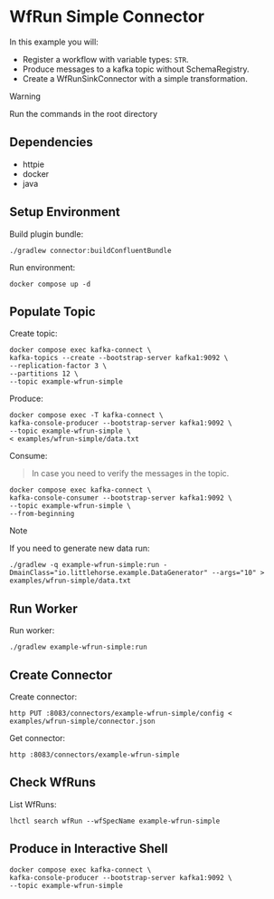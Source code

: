 # WfRun Simple Connector

In this example you will:

- Register a workflow with variable types: `STR`.
- Produce messages to a kafka topic without SchemaRegistry.
- Create a WfRunSinkConnector with a simple transformation.

> [!WARNING]
> Run the commands in the root directory

## Dependencies

- httpie
- docker
- java

## Setup Environment

Build plugin bundle:

```shell
./gradlew connector:buildConfluentBundle
```

Run environment:

```shell
docker compose up -d
```

## Populate Topic

Create topic:

```shell
docker compose exec kafka-connect \
kafka-topics --create --bootstrap-server kafka1:9092 \
--replication-factor 3 \
--partitions 12 \
--topic example-wfrun-simple
```

Produce:

```shell
docker compose exec -T kafka-connect \
kafka-console-producer --bootstrap-server kafka1:9092 \
--topic example-wfrun-simple \
< examples/wfrun-simple/data.txt
```

Consume:

> In case you need to verify the messages in the topic.

```shell
docker compose exec kafka-connect \
kafka-console-consumer --bootstrap-server kafka1:9092 \
--topic example-wfrun-simple \
--from-beginning
```

> [!NOTE]
> If you need to generate new data run:

```shell
./gradlew -q example-wfrun-simple:run -DmainClass="io.littlehorse.example.DataGenerator" --args="10" > examples/wfrun-simple/data.txt
```

## Run Worker

Run worker:

```shell
./gradlew example-wfrun-simple:run
```

## Create Connector

Create connector:

```shell
http PUT :8083/connectors/example-wfrun-simple/config < examples/wfrun-simple/connector.json
```

Get connector:

```shell
http :8083/connectors/example-wfrun-simple
```

## Check WfRuns

List WfRuns:

```shell
lhctl search wfRun --wfSpecName example-wfrun-simple
```

## Produce in Interactive Shell

```shell
docker compose exec kafka-connect \
kafka-console-producer --bootstrap-server kafka1:9092 \
--topic example-wfrun-simple
```
